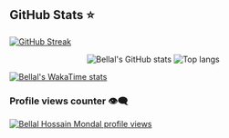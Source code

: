 ## GitHub Stats ⭐

[![GitHub Streak](https://streak-stats.demolab.com?user=bellalhossainmondal&theme=default)](https://git.io/streak-stats)

<div align="center">
<img alt="Bellal's GitHub stats" src="https://github-readme-stats.vercel.app/api?username=bellalhossainmondal&show_icons=true&theme=transparent"/>
<img alt="Top langs" src="https://github-readme-stats.vercel.app/api/top-langs/?username=bellalhossainmondal&layout=compact&&langs_count=8"/>
</div>

[![Bellal's WakaTime stats](https://github-readme-stats.vercel.app/api/wakatime?username=ffflabs)](https://github.com/bellalhossainmondal/github-readme-stats)

### Profile views counter 👁️‍🗨️
[![Bellal Hossain Mondal profile views](https://u8views.com/api/v1/github/profiles/7869344/views/day-week-month-total-count.svg)](https://u8views.com/github/bellalhossainmondal)
